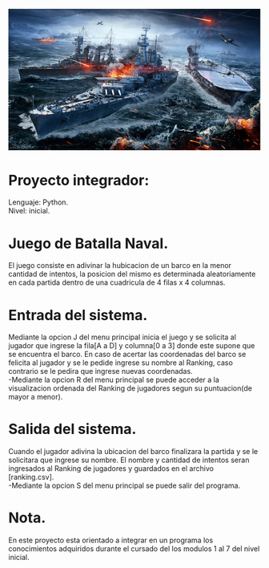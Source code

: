 ![Juego banner](/batalla_naval.jpg)

# Proyecto integrador:
Lenguaje: Python.\
Nivel: inicial.

# Juego de Batalla Naval.
El juego consiste en adivinar la hubicacion de un barco en la menor cantidad de intentos, la posicion del mismo es determinada aleatoriamente en cada partida
 dentro de una cuadricula de 4 filas x 4 columnas.

# Entrada del sistema.
Mediante la opcion J del menu principal inicia el juego y se solicita al jugador que ingrese la fila[A a D] y columna[0 a 3] donde este supone que se encuentra el barco. En caso de acertar las coordenadas del barco se felicita al jugador y se le pedide ingrese su nombre al Ranking, caso contrario se le pedira que ingrese nuevas coordenadas.\
-Mediante la opcion R del menu principal se puede acceder a la visualizacion ordenada del Ranking de jugadores segun su puntuacion(de mayor a menor).

# Salida del sistema.
Cuando el jugador adivina la ubicacion del barco finalizara la partida y se le solicitara que ingrese su nombre.
El nombre y cantidad de intentos seran ingresados al Ranking de jugadores y guardados en el archivo [ranking.csv].\
-Mediante la opcion S del menu principal se puede salir del programa.

# Nota.
En este proyecto esta orientado a integrar en un programa los conocimientos adquiridos durante el cursado del los modulos 1 al 7 del nivel inicial.

